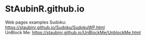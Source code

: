 # StAubinR.github.io
 Web pages examples
 Sudoku:     https://staubinr.github.io/Sudoku/SudokuWP.html <br>
 UnBlock Me: https://staubinr.github.io/UnBlockMe/UnblockMe.html
